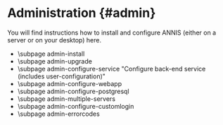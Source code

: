 Administration {#admin}
==============

You will find instructions how to install and configure ANNIS (either on a server or on your desktop) here.


- \subpage admin-install
- \subpage admin-upgrade
- \subpage admin-configure-service "Configure back-end service (includes user-configuration)"
- \subpage admin-configure-webapp
- \subpage admin-configure-postgresql
- \subpage admin-multiple-servers
- \subpage admin-configure-customlogin
- \subpage admin-errorcodes
